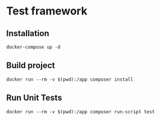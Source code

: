 # Test framework

## Installation

`docker-compose up -d`

## Build project

`docker run --rm -v $(pwd):/app composer install`

## Run Unit Tests

`docker run --rm -v $(pwd):/app composer run-script test`
